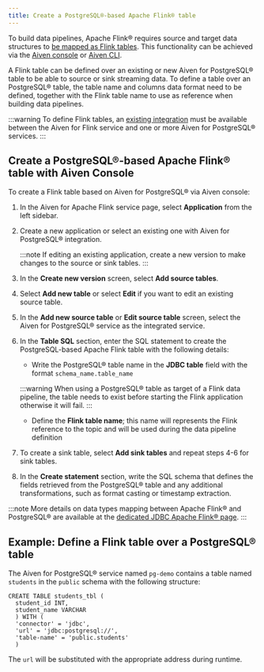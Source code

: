 ```yaml
---
title: Create a PostgreSQL®-based Apache Flink® table
---
```


To build data pipelines, Apache Flink® requires source and target data
structures to [be mapped as Flink
tables](https://ci.apache.org/projects/flink/flink-docs-release-1.15/docs/dev/table/sql/create/#create-table).
This functionality can be achieved via the [Aiven
console](https://console.aiven.io/) or
[Aiven CLI](/docs/tools/cli/service/flink).

A Flink table can be defined over an existing or new Aiven for
PostgreSQL® table to be able to source or sink streaming data. To define
a table over an PostgreSQL® table, the table name and columns data
format need to be defined, together with the Flink table name to use as
reference when building data pipelines.

:::warning
To define Flink tables, an
[existing integration](create-integration) must be available between the Aiven for Flink service and
one or more Aiven for PostgreSQL® services.
:::

## Create a PostgreSQL®-based Apache Flink® table with Aiven Console

To create a Flink table based on Aiven for PostgreSQL® via Aiven
console:

1.  In the Aiven for Apache Flink service page, select **Application**
    from the left sidebar.

2.  Create a new application or select an existing one with Aiven for
    PostgreSQL® integration.

    :::note
    If editing an existing application, create a new version to make
    changes to the source or sink tables.
    :::

3.  In the **Create new version** screen, select **Add source tables**.

4.  Select **Add new table** or select **Edit** if you want to edit an
    existing source table.

5.  In the **Add new source table** or **Edit source table** screen,
    select the Aiven for PostgreSQL® service as the integrated service.

6.  In the **Table SQL** section, enter the SQL statement to create the
    PostgreSQL-based Apache Flink table with the following details:

    -   Write the PostgreSQL® table name in the **JDBC table** field
        with the format `schema_name.table_name`

    :::warning
    When using a PostgreSQL® table as target of a Flink data pipeline,
    the table needs to exist before starting the Flink application
    otherwise it will fail.
    :::

    -   Define the **Flink table name**; this name will represents the
        Flink reference to the topic and will be used during the data
        pipeline definition

7.  To create a sink table, select **Add sink tables** and repeat steps
    4-6 for sink tables.

8.  In the **Create statement** section, write the SQL schema that
    defines the fields retrieved from the PostgreSQL® table and any
    additional transformations, such as format casting or timestamp
    extraction.

:::note
More details on data types mapping between Apache Flink® and PostgreSQL®
are available at the [dedicated JDBC Apache Flink®
page](https://nightlies.apache.org/flink/flink-docs-master/docs/connectors/table/jdbc/#data-type-mapping).
:::

## Example: Define a Flink table over a PostgreSQL® table

The Aiven for PostgreSQL® service named `pg-demo` contains a table named
`students` in the `public` schema with the following structure:

```
CREATE TABLE students_tbl (
  student_id INT,
  student_name VARCHAR
  ) WITH (
  'connector' = 'jdbc',
  'url' = 'jdbc:postgresql://',
  'table-name' = 'public.students'
  )
```

The `url` will be substituted with the appropriate address during
runtime.
